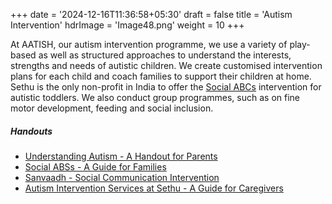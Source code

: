 +++
date = '2024-12-16T11:36:58+05:30'
draft = false
title = 'Autism Intervention'
hdrImage = 'Image48.png'
weight = 10
+++

At AATISH, our autism intervention programme, we use a variety of play-based as well as structured approaches to understand the interests, strengths and needs of autistic children. We create customised intervention plans for each child and coach families to support their children at home. Sethu is the only non-profit in India to offer the [Social ABCs](https://www.socialabcs.ca) intervention for autistic toddlers. We also conduct group programmes, such as on fine motor development, feeding and social inclusion.

##### Handouts

- [Understanding Autism - A Handout for Parents](/pdf/understanding-autism.pdf)
- [Social ABSs - A Guide for Families](/pdf/social-abcs.pdf)
- [Sanvaadh - Social Communication Intervention](/pdf/sanvaad.pdf)
- [Autism Intervention Services at Sethu - A Guide for Caregivers](/pdf/autism-caregivers.pdf)
